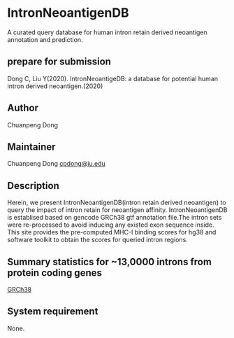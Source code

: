 # IntronNeoantigenDB
A curated query database for human intron retain derived neoantigen  annotation and prediction.

## prepare for submission
Dong C, Liu Y(2020). IntronNeoantigeDB: a database for potential human intron derived neoantigen.(2020)

## Author
Chuanpeng Dong

## Maintainer
Chuanpeng Dong <cpdong@iu.edu>

## Description
Herein, we present IntronNeoantigenDB(intron retain derived neoantigen) to query the impact of intron retain for neoantigen affinity. IntronNeoantigenDB is establised based on gencode GRCh38 gtf annotation file.The intron sets were re-processed to avoid inducing any existed exon sequence inside. This site provides the pre-computed MHC-I binding scores for hg38 and software toolkit to obtain the scores for queried intron regions.

## Summary statistics for ~13,0000 introns from protein coding genes

[GRCh38](https://www.gencodegenes.org/human/release_32.html) 


## System requirement
None.
